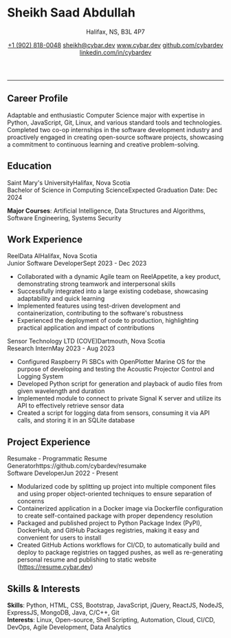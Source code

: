 # Sheikh Saad Abdullah

<header>
<p>Halifax, NS, B3L 4P7</p>
<section>
<a href='tel:+19028180048'>+1 (902) 818-0048</a>
<a href='mailto:sheikh@cybar.dev'>sheikh@cybar.dev</a>
<a href='https://www.cybar.dev'>www.cybar.dev</a>
<a href='https://github.com/cybardev'>github.com/cybardev</a>
<a href='https://www.linkedin.com/in/cybardev'>linkedin.com/in/cybardev</a>
</section>
</header>

---

## Career Profile

Adaptable and enthusiastic Computer Science major with expertise in Python, JavaScript, Git, Linux, and various standard tools and technologies. Completed two co-op internships in the software development industry and proactively engaged in creating open-source software projects, showcasing a commitment to continuous learning and creative problem-solving. 

## Education

<div class='xp-h'><span>Saint Mary's University</span><span>Halifax, Nova Scotia</span></div>
<div class='xp-s'><span>Bachelor of Science in Computing Science</span><span>Expected Graduation Date: Dec 2024</span></div>

**Major Courses**: Artificial Intelligence, Data Structures and Algorithms, Software Engineering, Systems Security

## Work Experience

<div class='xp-h'><span>ReelData AI</span><span>Halifax, Nova Scotia</span></div>
<div class='xp-s'><span>Junior Software Developer</span><span>Sept 2023 - Dec 2023</span></div>

- Collaborated with a dynamic Agile team on ReelAppetite, a key product, demonstrating strong teamwork and interpersonal skills
- Successfully integrated into a large existing codebase, showcasing adaptability and quick learning
- Implemented features using test-driven development and containerization, contributing to the software's robustness
- Experienced the deployment of code to production, highlighting practical application and impact of contributions

<div class='xp-h'><span>Sensor Technology LTD (COVE)</span><span>Dartmouth, Nova Scotia</span></div>
<div class='xp-s'><span>Research Intern</span><span>May 2023 - Aug 2023</span></div>

- Configured Raspberry Pi SBCs with OpenPlotter Marine OS for the purpose of developing and testing the Acoustic Projector Control and Logging System
- Developed Python script for generation and playback of audio files from given wavelength and duration
- Implemented module to connect to private Signal K server and utilize its API to effectively retrieve sensor data
- Created a script for logging data from sensors, consuming it via API calls, and storing it in an SQLite database

## Project Experience

<div class='xp-h'><span>Resumake - Programmatic Resume Generator</span><span>https://github.com/cybardev/resumake</span></div>
<div class='xp-s'><span>Software Developer</span><span>Jun 2022 - Present</span></div>

- Modularized code by splitting up project into multiple component files and using proper object-oriented techniques to ensure separation of concerns
- Containerized application in a Docker image via Dockerfile configuration to create self-contained package with proper dependency resolution
- Packaged and published project to Python Package Index (PyPI), DockerHub, and GitHub Packages registries, making it easy and convenient for users to install
- Created GitHub Actions workflows for CI/CD, to automatically build and deploy to package registries on tagged pushes, as well as re-generating personal resume and publishing to static website (https://resume.cybar.dev)

## Skills & Interests

**Skills**: Python, HTML, CSS, Bootstrap, JavaScript, jQuery, ReactJS, NodeJS, ExpressJS, MongoDB, Java, C/C++, Git  
**Interests**: Linux, Open-source, Shell Scripting, Automation, Cloud, CI/CD, DevOps, Agile Development, Data Analytics